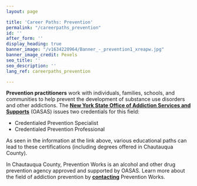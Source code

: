 ```yaml
---
layout: page

title: 'Career Paths: Prevention'
permalink: "/careerpaths_prevention"
id: ''
after_form: ''
display_heading: true
banner_image: "/v1634220964/Banner_-_prevention1_xreapw.jpg"
banner_image_credit: Pexels
seo_title: ''
seo_description: ''
lang_ref: careerpaths_prevention

---
```

**Prevention practitioners** work with individuals, families, schools, and communities to help prevent the development of substance use disorders and other addictions. The [**New York State Office of Addiction Services and Supports**](https://oasas.ny.gov/credentialing/prevention-professional-or-specialist-cpp-and-cps) (OASAS) issues two credentials for this field:

* Credentialed Prevention Specialist
* Credentialed Prevention Professional

As seen in the information at the link above, various educational paths can lead to these certifications (including degrees offered in Chautauqua County).

In Chautauqua County, Prevention Works is an alcohol and other drug prevention agency approved and supported by OASAS.  Learn more about the field of addiction prevention by [**contacting**](https://preventionworks.us/contact.php) Prevention Works.